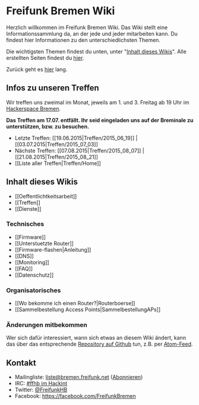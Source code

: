 # Freifunk Bremen Wiki
Herzlich willkommen im Freifunk Bremen Wiki.
Das Wiki stellt eine Informationssammlung da, an der jede und jeder mitarbeiten kann. Du findest hier Informationen zu den unterschiedlichsten Themen.

Die wichtigsten Themen findest du unten, unter "[Inhalt dieses Wikis](#freifunk-bremen-wiki_inhalt-dieses-wikis)". Alle erstellten Seiten findest du [hier](http://wiki.bremen.freifunk.net/pages).

Zurück geht es [hier](http://bremen.freifunk.net) lang.


## Infos zu unseren Treffen

Wir treffen uns zweimal im Monat, jeweils am 1. und 3. Freitag ab 19 Uhr im [Hackerspace Bremen](https://www.hackerspace-bremen.de).


**Das Treffen am 17.07. entfällt. Ihr seid eingeladen uns auf der Breminale zu unterstützen, bzw. zu besuchen.**
* Letzte Treffen: [[19.06.2015|Treffen/2015_06_19]] | [[03.07.2015|Treffen/2015_07_03]]
* Nächste Treffen: [[07.08.2015|Treffen/2015_08_07]] | [[21.08.2015|Treffen/2015_08_21]]
* [[Liste aller Treffen|Treffen/Home]]

## Inhalt dieses Wikis
* [[Oeffentlichtkeitsarbeit]]
* [[Treffen]]
* [[Dienste]]

### Technisches
* [[Firmware]]
 * [[Unterstuetzte Router]] 
 * [[Firmware-flashen|Anleitung]]
* [[DNS]]
* [[Monitoring]]
* [[FAQ]]
* [[Datenschutz]]

### Organisatorisches
* [[Wo bekomme ich einen Router?|Routerboerse]]
* [[Sammelbestellung Access Points|SammelbestellungAPs]]

### Änderungen mitbekommen

Wer sich dafür interessiert, wann sich etwas an diesem Wiki ändert, kann das über das entsprechende [Repository auf Github](https://github.com/FreifunkBremen/wiki/) tun, z.B. per [Atom-Feed](https://github.com/FreifunkBremen/wiki/commits/master.atom).

## Kontakt
* Mailingliste: [liste@bremen.freifunk.net](mailto:liste@bremen.freifunk.net) ([Abonnieren](https://planetcyborg.de/mailman/listinfo/ff-bremen))
* IRC: [#ffhb im Hackint](irc://irc.hackint.org/ffhb)
* Twitter: [@FreifunkHB](https://twitter.com/FreifunkHB)
* Facebook: https://facebook.com/FreifunkBremen
